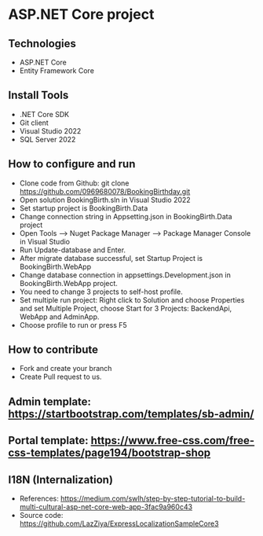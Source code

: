 # ASP.NET Core project
## Technologies
- ASP.NET Core
- Entity Framework Core
## Install Tools
- .NET Core SDK
- Git client
- Visual Studio 2022
- SQL Server 2022

## How to configure and run
- Clone code from Github: git clone https://github.com/0969680078/BookingBirthday.git
- Open solution BookingBirth.sln in Visual Studio 2022
- Set startup project is BookingBirth.Data
- Change connection string in Appsetting.json in BookingBirth.Data project
- Open Tools --> Nuget Package Manager -->  Package Manager Console in Visual Studio
- Run Update-database and Enter.
- After migrate database successful, set Startup Project is BookingBirth.WebApp
- Change database connection in appsettings.Development.json in BookingBirth.WebApp project.
- You need to change 3 projects to self-host profile.
- Set multiple run project: Right click to Solution and choose Properties and set Multiple Project, choose Start for 3 Projects: BackendApi, WebApp and AdminApp.
- Choose profile to run or press F5
## How to contribute
- Fork and create your branch
- Create Pull request to us.

## Admin template: https://startbootstrap.com/templates/sb-admin/
## Portal template: https://www.free-css.com/free-css-templates/page194/bootstrap-shop

## I18N (Internalization)
- References: https://medium.com/swlh/step-by-step-tutorial-to-build-multi-cultural-asp-net-core-web-app-3fac9a960c43
- Source code: https://github.com/LazZiya/ExpressLocalizationSampleCore3

